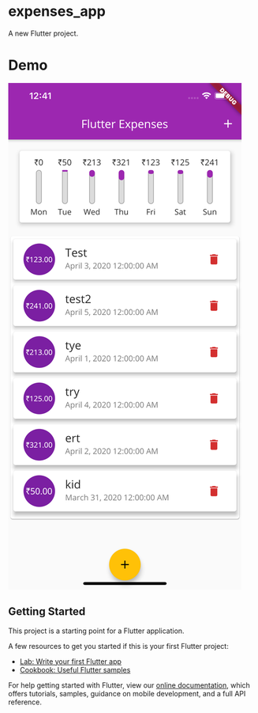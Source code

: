# expenses_app

A new Flutter project.

# Demo
![](https://github.com/naiduasn/expenses_app/blob/master/Simulator%20Screen%20Shot%20-%20iPhone%2011%20Pro%20Max%20-%202020-04-05%20at%2000.41.40.png)

## Getting Started

This project is a starting point for a Flutter application.

A few resources to get you started if this is your first Flutter project:

- [Lab: Write your first Flutter app](https://flutter.dev/docs/get-started/codelab)
- [Cookbook: Useful Flutter samples](https://flutter.dev/docs/cookbook)

For help getting started with Flutter, view our
[online documentation](https://flutter.dev/docs), which offers tutorials,
samples, guidance on mobile development, and a full API reference.
